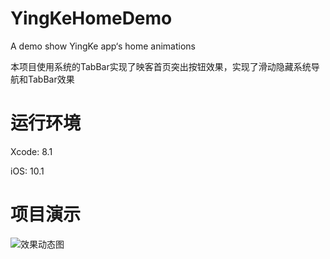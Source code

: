 # YingKeHomeDemo
A demo show YingKe app‘s home animations

本项目使用系统的TabBar实现了映客首页突出按钮效果，实现了滑动隐藏系统导航和TabBar效果

# 运行环境

Xcode: 8.1

iOS: 10.1


# 项目演示
![效果动态图](https://github.com/HustHank/YingKeHomeDemo/blob/master/showAndHideDemo.gif) 

